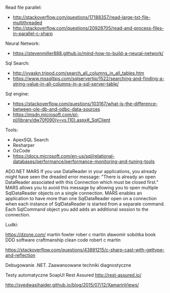 


Read file parallel:
- http://stackoverflow.com/questions/17188357/read-large-txt-file-multithreaded
- http://stackoverflow.com/questions/20928705/read-and-process-files-in-parallel-c-sharp

Neural Network:
- https://stevenmiller888.github.io/mind-how-to-build-a-neural-network/

Sql Search:
- http://vyaskn.tripod.com/search_all_columns_in_all_tables.htm
- https://www.mssqltips.com/sqlservertip/1522/searching-and-finding-a-string-value-in-all-columns-in-a-sql-server-table/

Sql engine:
- https://stackoverflow.com/questions/103167/what-is-the-difference-between-ole-db-and-odbc-data-sources
- https://msdn.microsoft.com/pl-pl/library/dw70f090(v=vs.110).aspx#_SqlClient

Tools:
- ApexSQL Search
- Resharper
- OzCode
- https://docs.microsoft.com/en-us/sql/relational-databases/performance/performance-monitoring-and-tuning-tools


ADO.NET MARS
If you use DataReader in your applications, you already might have seen the dreaded error message: "There is already an open DataReader associated with this Connection which must be closed first." MARS allows you to avoid this message by allowing you to open multiple SqlDataReader objects on a single connection. MARS enables an application to have more than one SqlDataReader open on a connection when each instance of SqlDataReader is started from a separate command. Each SqlCommand object you add adds an additional session to the connection.

Ludki:

https://dzone.com/
martin fowler
rober c martin
sławomir sobótka
book DDD
software craftmanship
clean code robert c martin


https://stackoverflow.com/questions/43891215/c-sharp-cast-with-gettype-and-reflection

Debugowanie .NET. Zaawansowane techniki diagnostyczne

Testy automatyczne
SoapUI
Rest Assured http://rest-assured.io/


http://syedwasihaider.github.io/blog/2015/07/12/XamarinViews/
